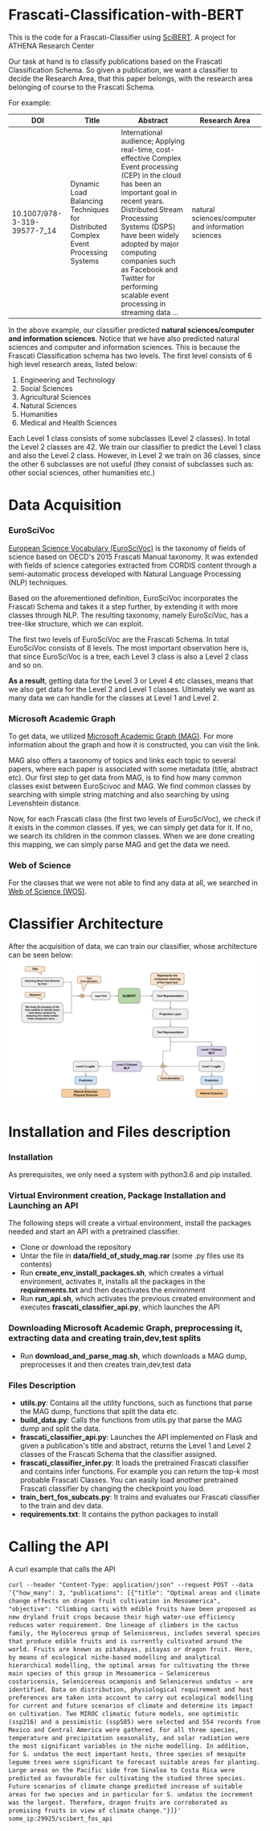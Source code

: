 # Frascati-Classification-with-BERT
This is the code for a Frascati-Classifier using [SciBERT](https://github.com/allenai/scibert). A project for  ATHENA Research Center

Our task at hand is to classify publications based on the Frascati Classification Schema. 
So given a publication, we want a classifier to decide the Research Area, that this paper belongs, with the research area belonging of course to the Frascati Schema.

For example:

| DOI  | Title | Abstract | Research Area |
| - | --- | - | - |
| 10.1007/978-3-319-39577-7_14  | Dynamic Load Balancing Techniques for Distributed Complex Event Processing Systems  | International audience; Applying real-time, cost-effective Complex Event processing (CEP) in the cloud has been an important goal in recent years. Distributed Stream Processing Systems (DSPS) have been widely adopted by major computing companies such as Facebook and Twitter for performing scalable event processing in streaming data … | natural sciences/computer and information sciences  |

In the above example, our classifier predicted **natural sciences/computer and information sciences**. Notice that we have also predicted natural sciences and computer and information sciences. This is because the Frascati Classification schema has two levels. The first level consists of 6 high level research areas, listed below:

1. Engineering and Technology
2. Social Sciences
3. Agricultural Sciences
4. Natural Sciences
5. Humanities
6. Medical and Health Sciences

Each Level 1 class consists of some subclasses (Level 2 classes). In total the Level 2 classes are 42. We train our classifier to predict the Level 1 class and also the Level 2 class. However, in Level 2 we train on 36 classes, since the other 6 subclasses are not useful (they consist of subclasses such as: other social sciences, other humanities etc.)

# Data Acquisition
### EuroSciVoc
[European Science Vocabulary (EuroSciVoc)](https://op.europa.eu/en/web/eu-vocabularies/th-dataset/-/resource/dataset/euroscivoc) is the taxonomy of fields of science based on OECD's 2015 Frascati Manual taxonomy. It was extended with fields of science categories extracted from CORDIS content through a semi-automatic process developed with Natural Language Processing (NLP) techniques.

Based on the aforementioned definition, EuroSciVoc incorporates the Frascati Schema and takes it a step further, by extending it with more classes through NLP. The resulting taxonomy, namely EuroSciVoc, has a tree-like structure, which we can exploit.

The first two levels of EuroSciVoc are the Frascati Schema. In total EuroSciVoc consists of 8 levels. The most important observation here is, that since EuroSciVoc is a tree, each Level 3 class is also a Level 2 class and so on.

**As a result**, getting data for the Level 3 or Level 4 etc classes, means that we also get data for the Level 2 and Level 1 classes.
Ultimately we want as many data we can handle for the classes at Level 1 and Level 2.

### Microsoft Academic Graph
To get data, we utilized [Microsoft Academic Graph (MAG)](https://www.microsoft.com/en-us/research/project/microsoft-academic-graph/). For more information about the graph and how it is constructed, you can visit the link.

MAG also offers a taxonomy of topics and links each topic to several papers, where each paper is associated with some metadata (title, abstract etc). Our first step to get data from MAG, is to find how many common classes exist between EuroScivoc and MAG. We find common classes by searching with simple string matching and also searching by using Levenshtein distance.

Now, for each Frascati class (the first two levels of EuroSciVoc), we check if it exists in the common classes. If yes, we can simply get data for it. If no, we search its children in the common classes. When we are done creating this mapping, we can simply parse MAG and get the data we need.

### Web of Science
For the classes that we were not able to find any data at all, we searched in [Web of Science (WOS)](https://apps.webofknowledge.com/WOS_GeneralSearch_input.do?product=WOS&search_mode=GeneralSearch&SID=C1jwYV7YvUfejTIvh5R&preferencesSaved=).

# Classifier Architecture
After the acquisition of data, we can train our classifier, whose architecture can be seen below:
![Alt text](./frascati_classifier.svg)

# Installation and Files description

### Installation
As prerequisites, we only need a system with python3.6 and pip installed.

### Virtual Environment creation, Package Installation and Launching an API
The following steps will create a virtual environment, install the packages needed and start an API with a pretrained classifier.

- Clone or download the repository
- Untar the file in **data/field_of_study_mag.rar** (some .py files use its contents)
- Run **create_env_install_packages.sh**, which creates a virtual environment, activates it, installs all the packages in the **requirements.txt** and then deactivates the environment
- Run **run_api.sh**, which activates the previous created environment and executes **frascati_classifier_api.py**, which launches the API

### Downloading Microsoft Academic Graph, preprocessing it, extracting data and creating train,dev,test splits

- Run **download_and_parse_mag.sh**, which downloads a MAG dump, preprocesses it and then creates train,dev,test data

### Files Description

- **utils.py**: Contains all the utility functions, such as functions that parse the MAG dump, functions that split the data etc.
- **build_data.py**: Calls the functions from utils.py that parse the MAG dump and split the data.
- **frascati_classifier_api.py**: Launches the API implemented on Flask and given a publication's title and abstract, returns the Level 1 and Level 2 classes of the Frascati Schema that the classifier assigned.
- **frascati_classifier_infer.py**: It loads the pretrained Frascati classifier and contains infer functions. For example you can return the top-k most probable Frascati Classes. You can easily load another pretrained Frascati classifier by changing the checkpoint you load. 
- **train_bert_fos_subcats.py**: It trains and evaluates our Frascati classifier to the train and dev data.
- **requirements.txt**: It contains the python packages to install

# Calling the API
A curl example that calls the API
```
curl --header "Content-Type: application/json" --request POST --data '{"how_many": 3, "publications": [{"title": "Optimal areas and climate change effects on dragon fruit cultivation in Mesoamerica", "objective": "Climbing cacti with edible fruits have been proposed as new dryland fruit crops because their high water-use efficiency reduces water requirement. One lineage of climbers in the cactus family, the Hylocereus group of Selenicereus, includes several species that produce edible fruits and is currently cultivated around the world. Fruits are known as pitahayas, pitayas or dragon fruit. Here, by means of ecological niche-based modelling and analytical hierarchical modelling, the optimal areas for cultivating the three main species of this group in Mesoamerica – Selenicereus costaricensis, Selenicereus ocamponis and Selenicereus undatus – are identified. Data on distribution, physiological requirement and host preferences are taken into account to carry out ecological modelling for current and future scenarios of climate and determine its impact on cultivation. Two MIROC climatic future models, one optimistic (ssp216) and a pessimistic (ssp585) were selected and 554 records from Mexico and Central America were gathered. For all three species, temperature and precipitation seasonality, and solar radiation were the most significant variables in the niche modelling. In addition, for S. undatus the most important hosts, three species of mesquite legume trees were significant to forecast suitable areas for planting. Large areas on the Pacific side from Sinaloa to Costa Rica were predicted as favourable for cultivating the studied three species. Future scenarios of climate change predicted increase of suitable areas for two species and in particular for S. undatus the increment was the largest. Therefore, dragon fruits are corroborated as promising fruits in view of climate change."}]}' some_ip:29925/scibert_fos_api 
```
